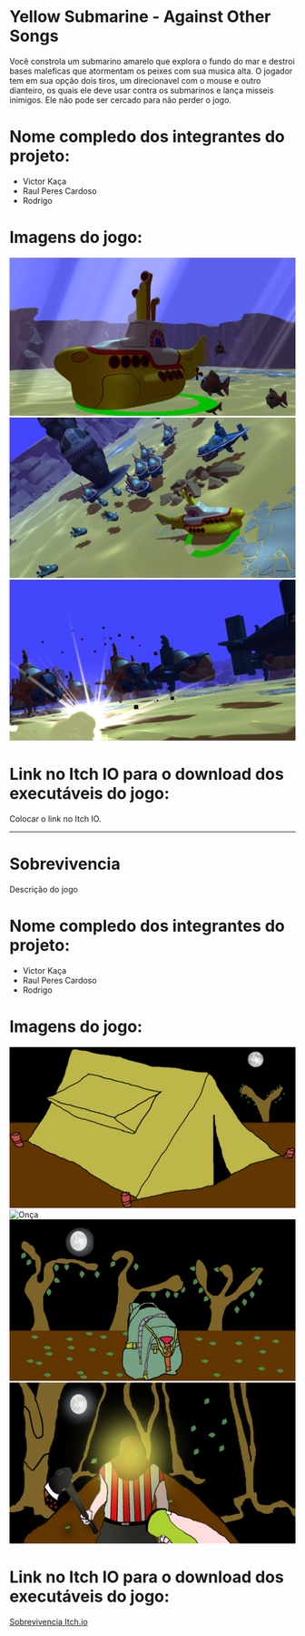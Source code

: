 # Yellow Submarine - Against Other Songs

Você constrola um submarino amarelo que explora o fundo do mar e destroi bases maleficas que atormentam os peixes com sua musica alta. O jogador tem em sua opção dois tiros, um direcionavel com o mouse e outro dianteiro, os quais ele deve usar contra os submarinos e lança misseis inimigos. Ele não pode ser cercado para não perder o jogo.

# Nome compledo dos integrantes do projeto:

* Victor Kaça
* Raul Peres Cardoso
* Rodrigo

# Imagens do jogo:

![Submarino Amarelo](https://raw.githubusercontent.com/pucspcos/projetocos2017-100-tcc/master/Imagens%20YS/YS01.png)
![Inimigos](https://raw.githubusercontent.com/pucspcos/projetocos2017-100-tcc/master/Imagens%20YS/YS02.png)
![Explosao](https://raw.githubusercontent.com/pucspcos/projetocos2017-100-tcc/master/Imagens%20YS/YS03.png)

# Link no Itch IO para o download dos executáveis do jogo:

Colocar o link no Itch IO.

----------------------------------------------------------------------------------------------------------------------------------------
# Sobrevivencia

Descrição do jogo

# Nome compledo dos integrantes do projeto:

* Victor Kaça
* Raul Peres Cardoso
* Rodrigo

# Imagens do jogo:

![Cabana](https://raw.githubusercontent.com/pucspcos/projetocos2017-100-tcc/master/imagens%20do%20sobrevivencia/Cabana.jpg)
![Onça](https://raw.githubusercontent.com/pucspcos/projetocos2017-100-tcc/master/imagens%20do%20sobrevivencia/On%C3%A7a.jpg)
![Mochila](https://raw.githubusercontent.com/pucspcos/projetocos2017-100-tcc/master/imagens%20do%20sobrevivencia/mochila.jpg)
![Lanterna](https://raw.githubusercontent.com/pucspcos/projetocos2017-100-tcc/master/imagens%20do%20sobrevivencia/LaternaCegaHomen.jpg)

# Link no Itch IO para o download dos executáveis do jogo:

[Sobrevivencia Itch.io](https://victorkz.itch.io/sobrevivencia)
